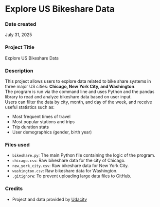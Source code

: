 # Explore US Bikeshare Data

### Date created
July 31, 2025

### Project Title
Explore US Bikeshare Data

### Description
This project allows users to explore data related to bike share systems in three major US cities: **Chicago, New York City, and Washington**.  
The program is run via the command line and uses Python and the pandas library to read and analyze bikeshare data based on user input.  
Users can filter the data by city, month, and day of the week, and receive useful statistics such as:
- Most frequent times of travel
- Most popular stations and trips
- Trip duration stats
- User demographics (gender, birth year)

### Files used
- `bikeshare.py`: The main Python file containing the logic of the program.
- `chicago.csv`: Raw bikeshare data for the city of Chicago.
- `new_york_city.csv`: Raw bikeshare data for New York City.
- `washington.csv`: Raw bikeshare data for Washington.
- `.gitignore`: To prevent uploading large data files to GitHub.

### Credits
- Project and data provided by [Udacity](https://www.udacity.com/)

